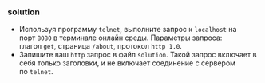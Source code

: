 ### solution

-   Используя программу `telnet`, выполните запрос к `localhost` на порт `8080` в терминале онлайн среды. Параметры запроса: глагол `get`, страница `/about`, протокол `http 1.0`.
-   Запишите ваш `http` запрос в файл `solution`. Такой запрос включает в себя только заголовки, и не включает соединение с сервером по `telnet`.